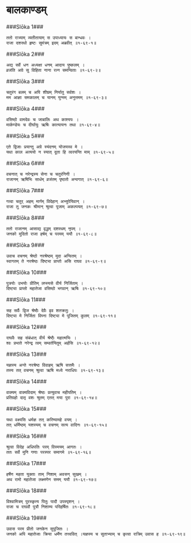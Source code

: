 बालकाण्डम्
===============================


###Slōka 1###


    ततो रात्र्याम् व्यतीतायाम् स उपाध्यायः स बान्धवः ।
    राजा दशरथो हृष्टः सुमंत्रम् इदम् अब्रवीत् ॥१-६९-१॥


###Slōka 2###


    अद्य सर्वे धन अध्यक्षा धनम् आदाय पुष्कलम् ।
    व्रजंति अग्रे सु विहिता नाना रत्न समन्विताः ॥१-६९-२॥


###Slōka 3###


    चतुरंग बलम् च अपि शीघ्रम् निर्यातु सर्वशः ।
    मम आज्ञा समकालम् च यानम् युग्मम् अनुत्तमम् ॥१-६९-३॥


###Slōka 4###


    वसिष्ठो वामदेवः च जाबालिः अथ काश्यपः ।
    मार्कण्डेयः च दीर्घायुः ऋषिः कात्यायनः तथा ॥१-६९-४॥


###Slōka 5###


    एते द्विजाः प्रयान्तु अग्रे स्यंदनम् योजयस्व मे ।
    यथा काल अत्ययो न स्यात् दूता हि त्वरयन्ति माम् ॥१-६९-५॥


###Slōka 6###


    वचनात् च नरेन्द्रस्य सेना च चतुरंगिणी ।
    राजानम् ऋषिभिः सार्धम् व्रजंतम् पृष्ठतो अन्वगात् ॥१-६९-६॥


###Slōka 7###


    गत्वा चतुर् अहम् मार्गम् विदेहान् अभ्युपेयिवान् ।
    राजा तु जनकः श्रीमान् श्रुत्वा पूजाम् अकल्पयत् ॥१-६९-७॥


###Slōka 8###


    ततो राजानम् आसाद्य वृद्धम् दशरथम् नृपम् ।
    जनको मुदितो राजा हर्षम् च परमम् ययौ ॥१-६९-८॥


###Slōka 9###


    उवाच वचनम् श्रेष्ठो नरश्रेष्ठम् मुदा अन्वितम् ।
    स्वागतम् ते नरश्रेष्ठः दिष्ट्या प्राप्तो असि राघव ॥१-६९-९॥


###Slōka 10###


    पुत्रयोः उभयोः प्रीतिम् लप्स्यसे वीर्य निर्जिताम् ।
    दिष्ट्या प्राप्तो महातेजा वसिष्ठो भगवान् ऋषिः ॥१-६९-१०॥


###Slōka 11###


    सह सर्वैः द्विज श्रेष्ठैः देवैः इव शतक्रतुः ।
    दिष्ट्या मे निर्जिता विघ्ना दिष्ट्या मे पूजितम् कुलम् ॥१-६९-११॥


###Slōka 12###


    राघवैः सह संबंधात् वीर्य श्रेष्ठैः महात्मभिः ।
    श्वः प्रभाते नरेन्द्र त्वम् सम्वर्तयितुम् अर्हसि ॥१-६९-१२॥


###Slōka 13###


    यज्ञस्य अन्ते नरश्रेष्ठ विवाहम् ऋषि सत्तमैः ।
    तस्य तत् वचनम् श्रुत्वा ऋषि मध्ये नराधिपः ॥१-६९-१३॥


###Slōka 14###


    वाक्यम् वाक्यविदाम् श्रेष्ठः प्रत्युवाच महीपतिम् ।
    प्रतिग्रहो दातृ वशः श्रुतम् एतत् मया पुरा ॥१-६९-१४॥


###Slōka 15###


    यथा वक्ष्यसि धर्मज्ञ तत् करिष्यामहे वयम् ।
    तत् धर्मिष्ठम् यशस्यम् च वचनम् सत्य वादिनः ॥१-६९-१५॥


###Slōka 16###


    श्रुत्वा विदेह अधिपतिः परम् विस्मयम् आगतः ।
    ततः सर्वे मुनि गणाः परस्पर समागमे ॥१-६९-१६॥


###Slōka 17###


    हर्षेण महता युक्ताः ताम् निशाम् अवसन् सुखम् ।
    अथ रामो महातेजा लक्ष्मणेन समम् ययौ ॥१-६९-१७॥


###Slōka 18###


    विश्वामित्रम् पुरस्कृत्य पितुः पादौ उपस्पृशन् ।
    राजा च राघवौ पुत्रौ निशाम्य परिहर्षितः ॥१-६९-१८॥


###Slōka 19###


    उवास परम प्रीतो जनकेन सुपूजितः ।
    जनको अपि महातेजाः क्रिया धर्मेण तत्त्ववित् ।यज्ञस्य च सुताभ्याम् च कृत्वा रात्रिम् उवास ह ॥१-६९-१९॥


